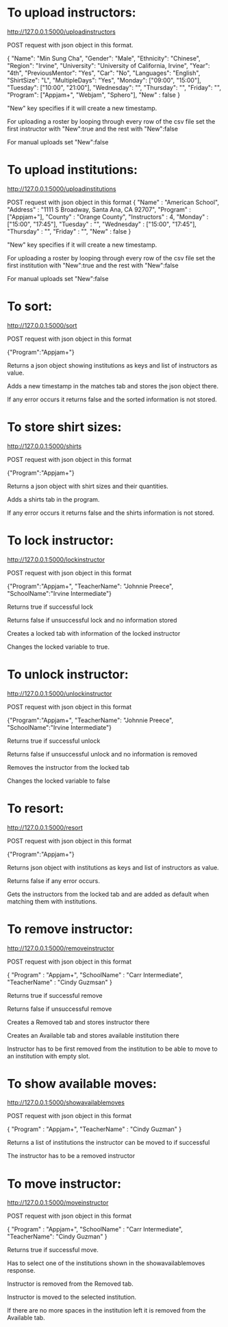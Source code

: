 # To upload instructors:

http://127.0.0.1:5000/uploadinstructors

POST request with json object in this format.

{
	"Name": "Min Sung Cha",
	"Gender": "Male",
	"Ethnicity": "Chinese",
	"Region": "Irvine",
	"University": "University of California, Irvine",
	"Year": "4th",
	"PreviousMentor": "Yes",
	"Car": "No",
	"Languages": "English",
	"ShirtSize": "L",
	"MultipleDays": "Yes",
	"Monday": ["09:00", "15:00"],
	"Tuesday": ["10:00", "21:00"],
	"Wednesday": "",
	"Thursday": "",
	"Friday": "",
	"Program": ["Appjam+", "Webjam", "Sphero"],
	"New" : false
}

"New" key specifies if it will create a new timestamp. 

For uploading a roster by looping through every row of the csv file set the first instructor with "New":true and the rest with "New":false 

For manual uploads set "New":false
<br/>

# To upload institutions:

http://127.0.0.1:5000/uploadinstitutions

POST request with json object in this format
{
	"Name" : "American School", 
	"Address" : "1111 S Broadway, Santa Ana, CA 92707",
	"Program" : ["Appjam+"],
	"County" : "Orange County",
	"Instructors" : 4,
	"Monday" : ["15:00", "17:45"],
	"Tuesday" : "",
	"Wednesday" : ["15:00", "17:45"],
	"Thursday" : "",
	"Friday" : "",
	"New" : false
}

"New" key specifies if it will create a new timestamp. 

For uploading a roster by looping through every row of the csv file set the first institution with "New":true and the rest with "New":false 

For manual uploads set "New":false


# To sort:

http://127.0.0.1:5000/sort

POST request with json object in this format

{"Program":"Appjam+"}

Returns a json object showing institutions as keys and list of instructors as value.

Adds a new timestamp in the matches tab and stores the json object there.

If any error occurs it returns false and the sorted information is not stored. 


# To store shirt sizes:

http://127.0.0.1:5000/shirts

POST request with json object in this format

{"Program":"Appjam+"}

Returns a json object with shirt sizes and their quantities.

Adds a shirts tab in the program.

If any error occurs it returns false and the shirts information is not stored. 


# To lock instructor:

http://127.0.0.1:5000/lockinstructor

POST request with json object in this format

{"Program":"Appjam+", "TeacherName": "Johnnie Preece", "SchoolName":"Irvine Intermediate"}

Returns true if successful lock

Returns false if unsuccessful lock and no information stored

Creates a locked tab with information of the locked instructor 

Changes the locked variable to true.


# To unlock instructor:

http://127.0.0.1:5000/unlockinstructor

POST request with json object in this format

{"Program":"Appjam+", "TeacherName": "Johnnie Preece", "SchoolName":"Irvine Intermediate"}

Returns true if successful unlock

Returns false if unsuccessful unlock and no information is removed

Removes the instructor from the locked tab

Changes the locked variable to false


# To resort:

http://127.0.0.1:5000/resort

POST request with json object in this format

{"Program":"Appjam+"}

Returns json object with institutions as keys and list of instructors as value. 

Returns false if any error occurs.

Gets the instructors from the locked tab and are added as default when matching them with institutions.


# To remove instructor:

http://127.0.0.1:5000/removeinstructor

POST request with json object in this format

{
	"Program" : "Appjam+", 
	"SchoolName" : "Carr Intermediate", 
	"TeacherName" : "Cindy Guzmsan"
}

Returns true if successful remove

Returns false if unsuccessful remove

Creates a Removed tab and stores instructor there

Creates an Available tab and stores available institution there

Instructor has to be first removed from the institution to be able to move to an institution with empty slot. 


# To show available moves:

http://127.0.0.1:5000/showavailablemoves

POST request with json object in this format

{
	"Program" : "Appjam+",
	"TeacherName" : "Cindy Guzman"
}

Returns a list of institutions the instructor can be moved to if successful

The instructor has to be a removed instructor


# To move instructor:

http://127.0.0.1:5000/moveinstructor

POST request with json object in this format

{
	"Program" : "Appjam+",
	"SchoolName" : "Carr Intermediate", 
	"TeacherName": "Cindy Guzman"
}

Returns true if successful move. 

Has to select one of the institutions shown in the showavailablemoves response.

Instructor is removed from the Removed tab.

Instructor is moved to the selected institution.

If there are no more spaces in the institution left it is removed from the Available tab.

